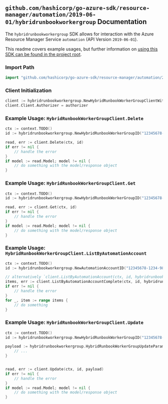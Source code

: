 
## `github.com/hashicorp/go-azure-sdk/resource-manager/automation/2019-06-01/hybridrunbookworkergroup` Documentation

The `hybridrunbookworkergroup` SDK allows for interaction with the Azure Resource Manager Service `automation` (API Version `2019-06-01`).

This readme covers example usages, but further information on [using this SDK can be found in the project root](https://github.com/hashicorp/go-azure-sdk/tree/main/docs).

### Import Path

```go
import "github.com/hashicorp/go-azure-sdk/resource-manager/automation/2019-06-01/hybridrunbookworkergroup"
```


### Client Initialization

```go
client := hybridrunbookworkergroup.NewHybridRunbookWorkerGroupClientWithBaseURI("https://management.azure.com")
client.Client.Authorizer = authorizer
```


### Example Usage: `HybridRunbookWorkerGroupClient.Delete`

```go
ctx := context.TODO()
id := hybridrunbookworkergroup.NewHybridRunbookWorkerGroupID("12345678-1234-9876-4563-123456789012", "example-resource-group", "automationAccountValue", "hybridRunbookWorkerGroupValue")

read, err := client.Delete(ctx, id)
if err != nil {
	// handle the error
}
if model := read.Model; model != nil {
	// do something with the model/response object
}
```


### Example Usage: `HybridRunbookWorkerGroupClient.Get`

```go
ctx := context.TODO()
id := hybridrunbookworkergroup.NewHybridRunbookWorkerGroupID("12345678-1234-9876-4563-123456789012", "example-resource-group", "automationAccountValue", "hybridRunbookWorkerGroupValue")

read, err := client.Get(ctx, id)
if err != nil {
	// handle the error
}
if model := read.Model; model != nil {
	// do something with the model/response object
}
```


### Example Usage: `HybridRunbookWorkerGroupClient.ListByAutomationAccount`

```go
ctx := context.TODO()
id := hybridrunbookworkergroup.NewAutomationAccountID("12345678-1234-9876-4563-123456789012", "example-resource-group", "automationAccountValue")

// alternatively `client.ListByAutomationAccount(ctx, id, hybridrunbookworkergroup.DefaultListByAutomationAccountOperationOptions())` can be used to do batched pagination
items, err := client.ListByAutomationAccountComplete(ctx, id, hybridrunbookworkergroup.DefaultListByAutomationAccountOperationOptions())
if err != nil {
	// handle the error
}
for _, item := range items {
	// do something
}
```


### Example Usage: `HybridRunbookWorkerGroupClient.Update`

```go
ctx := context.TODO()
id := hybridrunbookworkergroup.NewHybridRunbookWorkerGroupID("12345678-1234-9876-4563-123456789012", "example-resource-group", "automationAccountValue", "hybridRunbookWorkerGroupValue")

payload := hybridrunbookworkergroup.HybridRunbookWorkerGroupUpdateParameters{
	// ...
}


read, err := client.Update(ctx, id, payload)
if err != nil {
	// handle the error
}
if model := read.Model; model != nil {
	// do something with the model/response object
}
```

